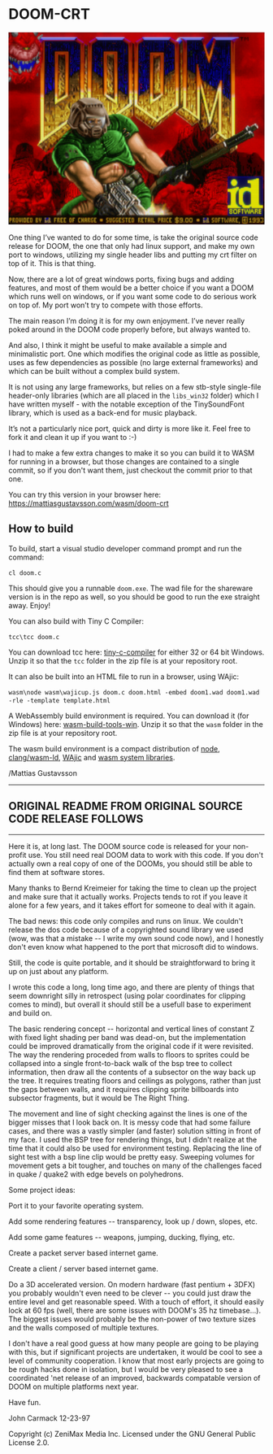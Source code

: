 DOOM-CRT
========

[![doom](doom.jpg)](https://mattiasgustavsson.com/wasm/doom-crt)

One thing I’ve wanted to do for some time, is take the original source 
code release for DOOM, the one that only had linux support, and make my 
own port to windows, utilizing my single header libs and putting my crt 
filter on top of it. This is that thing.

Now, there are a lot of great windows ports, fixing bugs and adding 
features, and most of them would be a better choice if you want a DOOM 
which runs well on windows, or if you want some code to do serious work 
on top of. My port won’t try to compete with those efforts.

The main reason I’m doing it is for my own enjoyment. I’ve never really 
poked around in the DOOM code properly before, but always wanted to.

And also, I think it might be useful to make available a simple and 
minimalistic port. One which modifies the original code as little as 
possible, uses as few dependencies as possible (no large external 
frameworks) and which can be built without a complex build system.

It is not using any large frameworks, but relies on a few stb-style
single-file header-only libraries (which are all placed in the `libs_win32`
folder) which I have written myself - with the notable exception of
the TinySoundFont library, which is used as a back-end for music playback.

It’s not a particularly nice port, quick and dirty is more like it. 
Feel free to fork it and clean it up if you want to :-)

I had to make a few extra changes to make it so you can build it to WASM
for running in a browser, but those changes are contained to a single commit,
so if you don't want them, just checkout the commit prior to that one.

You can try this version in your browser here: 
https://mattiasgustavsson.com/wasm/doom-crt

How to build
------------
To build, start a visual studio developer command prompt and run the command:

    cl doom.c

This should give you a runnable `doom.exe`. The wad file for the 
shareware version is in the repo as well, so you should be good to run
the exe straight away. Enjoy!

You can also build with Tiny C Compiler:
	
	tcc\tcc doom.c
	
You can download tcc here: [tiny-c-compiler](https://github.com/mattiasgustavsson/template_project/releases/tag/tiny-c-compiler) for either 32 or 64 bit Windows. Unzip it so that the `tcc` folder in the zip file is at your repository root.

It can also be built into an HTML file to run in a browser, using WAjic:

	wasm\node wasm\wajicup.js doom.c doom.html -embed doom1.wad doom1.wad -rle -template template.html

A WebAssembly build environment is required. You can download it (for Windows) here: [wasm-build-tools-win](https://github.com/mattiasgustavsson/template_project/releases/download/wasm-build-tools/wasm-build-tools-win.zip).
Unzip it so that the `wasm` folder in the zip file is at your repository root.

The wasm build environment is a compact distribution of [node](https://nodejs.org/en/download/), [clang/wasm-ld](https://releases.llvm.org/download.html),
[WAjic](https://github.com/schellingb/wajic) and [wasm system libraries](https://github.com/emscripten-core/emscripten/tree/main/system).


/Mattias Gustavsson

------------------------------------------------------------------------
## ORIGINAL README FROM ORIGINAL SOURCE CODE RELEASE FOLLOWS
------------------------------------------------------------------------

Here it is, at long last.  The DOOM source code is released for your
non-profit use.  You still need real DOOM data to work with this code.
If you don't actually own a real copy of one of the DOOMs, you should
still be able to find them at software stores.

Many thanks to Bernd Kreimeier for taking the time to clean up the
project and make sure that it actually works.  Projects tends to rot if
you leave it alone for a few years, and it takes effort for someone to
deal with it again.

The bad news:  this code only compiles and runs on linux.  We couldn't
release the dos code because of a copyrighted sound library we used
(wow, was that a mistake -- I write my own sound code now), and I
honestly don't even know what happened to the port that microsoft did
to windows.

Still, the code is quite portable, and it should be straightforward to
bring it up on just about any platform.

I wrote this code a long, long time ago, and there are plenty of things
that seem downright silly in retrospect (using polar coordinates for
clipping comes to mind), but overall it should still be a usefull base
to experiment and build on.

The basic rendering concept -- horizontal and vertical lines of constant
Z with fixed light shading per band was dead-on, but the implementation
could be improved dramatically from the original code if it were
revisited.  The way the rendering proceded from walls to floors to
sprites could be collapsed into a single front-to-back walk of the bsp
tree to collect information, then draw all the contents of a subsector
on the way back up the tree.  It requires treating floors and ceilings
as polygons, rather than just the gaps between walls, and it requires
clipping sprite billboards into subsector fragments, but it would be
The Right Thing.

The movement and line of sight checking against the lines is one of the
bigger misses that I look back on.  It is messy code that had some
failure cases, and there was a vastly simpler (and faster) solution
sitting in front of my face.  I used the BSP tree for rendering things,
but I didn't realize at the time that it could also be used for
environment testing.  Replacing the line of sight test with a bsp line
clip would be pretty easy.  Sweeping volumes for movement gets a bit
tougher, and touches on many of the challenges faced in quake / quake2
with edge bevels on polyhedrons.

Some project ideas:

Port it to your favorite operating system.

Add some rendering features -- transparency, look up / down, slopes,
etc.

Add some game features -- weapons, jumping, ducking, flying, etc.

Create a packet server based internet game.

Create a client / server based internet game.

Do a 3D accelerated version.  On modern hardware (fast pentium + 3DFX)
you probably wouldn't even need to be clever -- you could just draw the
entire level and get reasonable speed.  With a touch of effort, it should
easily lock at 60 fps (well, there are some issues with DOOM's 35 hz
timebase...).  The biggest issues would probably be the non-power of two
texture sizes and the walls composed of multiple textures.


I don't have a real good guess at how many people are going to be
playing with this, but if significant projects are undertaken, it would
be cool to see a level of community cooperation.  I know that most early
projects are going to be rough hacks done in isolation, but I would be
very pleased to see a coordinated 'net release of an improved, backwards
compatable version of DOOM on multiple platforms next year.

Have fun.

John Carmack
12-23-97

Copyright (c) ZeniMax Media Inc.
Licensed under the GNU General Public License 2.0.
